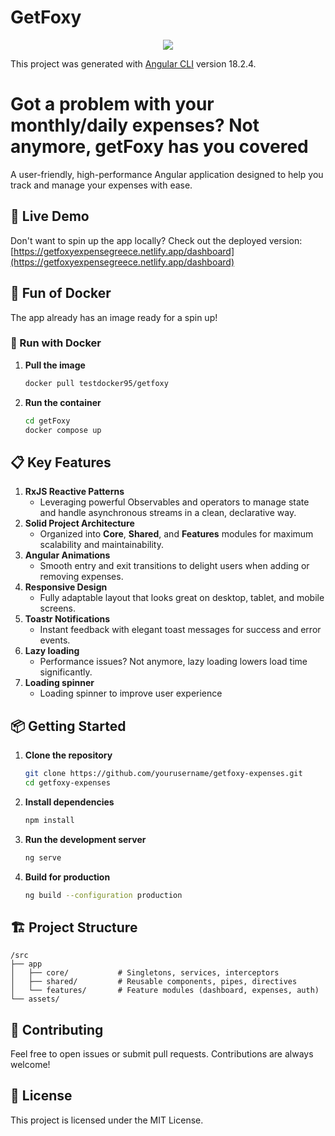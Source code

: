 # GetFoxy 
<p align="center"><a href="https://skillicons.dev"><img src="https://skillicons.dev/icons?i=gitlab" /></a></p>

This project was generated with [Angular CLI](https://github.com/angular/angular-cli) version 18.2.4.

# Got a problem with your monthly/daily expenses? Not anymore, getFoxy has you covered

A user-friendly, high-performance Angular application designed to help you track and manage your expenses with ease.

## 🚀 Live Demo
Don't want to spin up the app locally? Check out the deployed version:
[https://getfoxyexpensegreece.netlify.app/dashboard](https://getfoxyexpensegreece.netlify.app/dashboard)

## 🐳 Fun of Docker  
The app already has an image ready for a spin up!  

### 🧪 Run with Docker
1. **Pull the image**
   ```bash
   docker pull testdocker95/getfoxy
2. **Run the container**
   ```bash
   cd getFoxy
   docker compose up
## 📋 Key Features

1. **RxJS Reactive Patterns**
   - Leveraging powerful Observables and operators to manage state and handle asynchronous streams in a clean, declarative way.
2. **Solid Project Architecture**
   - Organized into **Core**, **Shared**, and **Features** modules for maximum scalability and maintainability.
3. **Angular Animations**
   - Smooth entry and exit transitions to delight users when adding or removing expenses.
4. **Responsive Design**
   - Fully adaptable layout that looks great on desktop, tablet, and mobile screens.
5. **Toastr Notifications**
   - Instant feedback with elegant toast messages for success and error events.
6. **Lazy loading**
   - Performance issues? Not anymore, lazy loading lowers load time significantly.
7. **Loading spinner**
   - Loading spinner to improve user experience


## 📦 Getting Started

1. **Clone the repository**
   ```bash
   git clone https://github.com/yourusername/getfoxy-expenses.git
   cd getfoxy-expenses
   ```
2. **Install dependencies**
   ```bash
   npm install
   ```
3. **Run the development server**
   ```bash
   ng serve 
   ```
4. **Build for production**
   ```bash
   ng build --configuration production
   ```

## 🏗️ Project Structure

```
/src
├── app
│   ├── core/           # Singletons, services, interceptors
│   ├── shared/         # Reusable components, pipes, directives
│   └── features/       # Feature modules (dashboard, expenses, auth)
└── assets/
```

## 🤝 Contributing

Feel free to open issues or submit pull requests. Contributions are always welcome!

## 📝 License

This project is licensed under the MIT License.


